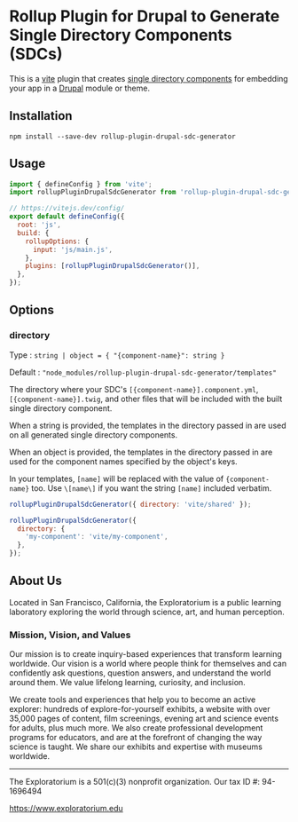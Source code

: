 # Rollup Plugin for Drupal to Generate Single Directory Components (SDCs)

This is a [vite](https://vitejs.dev) plugin that creates
[single directory components](https://www.drupal.org/docs/develop/theming-drupal/using-single-directory-components)
for embedding your app in a [Drupal](https://www.drupal.org) module or theme.

## Installation

```shell
npm install --save-dev rollup-plugin-drupal-sdc-generator
```

## Usage

```javascript
import { defineConfig } from 'vite';
import rollupPluginDrupalSdcGenerator from 'rollup-plugin-drupal-sdc-generator';

// https://vitejs.dev/config/
export default defineConfig({
  root: 'js',
  build: {
    rollupOptions: {
      input: 'js/main.js',
    },
    plugins: [rollupPluginDrupalSdcGenerator()],
  },
});
```

## Options

### directory

Type
: `string | object = { "{component-name}": string }`

Default
: `"node_modules/rollup-plugin-drupal-sdc-generator/templates"`

The directory where your SDC's `[{component-name}].component.yml`,
`[{component-name}].twig`, and other files that will be included
with the built single directory component.

When a string is provided, the templates in the directory passed in are used
on all generated single directory components.

When an object is provided, the templates in the directory passed in are used
for the component names specified by the object's keys.

In your templates, `[name]` will be replaced with the value
of `{component-name}` too. Use `\[name\]` if you want the string `[name]`
included verbatim.

```javascript
rollupPluginDrupalSdcGenerator({ directory: 'vite/shared' });

rollupPluginDrupalSdcGenerator({
  directory: {
    'my-component': 'vite/my-component',
  },
});
```

## About Us

Located in San Francisco, California, the Exploratorium is a public learning laboratory exploring the world through science, art, and human perception.

### Mission, Vision, and Values

Our mission is to create inquiry-based experiences that transform learning worldwide. Our vision is a world where people think for themselves and can confidently ask questions, question answers, and understand the world around them. We value lifelong learning, curiosity, and inclusion.

We create tools and experiences that help you to become an active explorer: hundreds of explore-for-yourself exhibits, a website with over 35,000 pages of content, film screenings, evening art and science events for adults, plus much more. We also create professional development programs for educators, and are at the forefront of changing the way science is taught. We share our exhibits and expertise with museums worldwide.

---

The Exploratorium is a 501(c)(3) nonprofit organization. Our tax ID #: 94-1696494

https://www.exploratorium.edu

